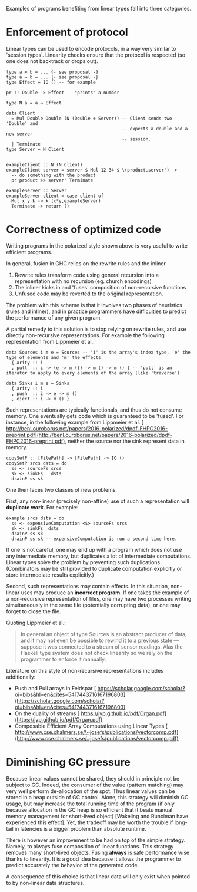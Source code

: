 
Examples of programs benefiting from linear types fall into three categories.


# Enforcement of protocol



Linear types can be used to encode protocols, in a way very similar to 'session types'. Linearity checks ensure that the protocol is respected (so one does not backtrack or drops out).


```
type a ⊗ b = ... {- see proposal -}
type a ⊸ b = ... {- see proposal -}
type Effect = IO () -- for example

pr :: Double -> Effect -- "prints" a number

type N a = a ⊸ Effect

data Client
  = Mul Double Double (N (Double ⊗ Server)) -- Client sends two 'Double' and
                                            -- expects a double and a new server
                                            -- session.
  | Terminate
type Server = N Client


exampleClient :: N (N Client)
exampleClient server = server $ Mul 12 34 $ \(product,server') ->
  -- do something with the product
  pr product >> server' Terminate

exampleServer :: Server
exampleServer client = case client of
  Mul x y k -> k (x*y,exampleServer)
  Terminate -> return ()
```

# Correctness of optimized code



Writing programs in the polarized style shown above is very useful to write efficient programs.



In general, fusion in GHC relies on the rewrite rules and the inliner.


1. Rewrite rules transform code using general recursion into a representation with no recursion (eg. church encodings)
1. The inliner kicks in and 'fuses' composition of non-recursive functions
1. Unfused code may be reverted to the original representation.


The problem with this scheme is that it involves two phases of heuristics (rules and inliner), and in practice programmers have difficulties to predict the performance of any given program.



A partial remedy to this solution is to stop relying on rewrite rules, and use directly non-recursive representations. For example the following representation from Lippmeier et al.:


```
data Sources i m e = Sources -- 'i' is the array's index type, 'e' the type of elements and 'm' the effects
  { arity :: i
  , pull  :: i -> (e -> m ()) -> m () -> m () } -- 'pull' is an iterator to apply to every elements of the array (like 'traverse')

data Sinks i m e = Sinks
  { arity :: i
  , push  :: i -> e -> m ()
  , eject :: i -> m () }
```


Such representations are typically functionals, and thus do not consume memory. One eventually gets code which is guaranteed to be 'fused'. For instance, in the following example from Lippmeier et al. [
http://benl.ouroborus.net/papers/2016-polarized/dpdf-FHPC2016-preprint.pdf](http://benl.ouroborus.net/papers/2016-polarized/dpdf-FHPC2016-preprint.pdf), neither the source nor the sink represent data in memory.


```
copySetP :: [FilePath] -> [FilePath] -> IO ()
copySetP srcs dsts = do
  ss <- sourceFs srcs
  sk <- sinkFs   dsts
  drainP ss sk
```


One then faces two classes of new problems.



First, any non-linear (precisely non-affine) use of such a representation will **duplicate work**. For example:


```
example srcs dsts = do
  ss <- expensiveComputation <$> sourceFs srcs
  sk <- sinkFs  dsts
  drainP ss sk
  drainP ss sk -- expensiveComputation is run a second time here.
```


If one is not careful, one may end up with a program which does not use any intermediate memory, but duplicates a lot of intermediate computations. Linear types solve the problem by preventing such duplications. (Combinators may be still provided to duplicate computation explicitly or store intermediate results explicitly.)



Second, such representations may contain effects. In this situation, non-linear uses may produce an **incorrect program**. If one takes the example of a non-recursive representation of files, one may have two processes writing simultaneously in the same file (potentially corrupting data), or one may forget to close the file.



Quoting Lippmeier et al.:


>
>
> In general an object of type Sources is an abstract producer of data, and it may not even be possible to rewind it to a previous state — suppose it was connected to a stream of sensor readings. Alas the Haskell type system does not check linearity so we rely on the programmer to enforce it manually.
>
>


Literature on this style of non-recursive representations includes additionally:


- Push and Pull arrays in Feldspar [
  https://scholar.google.com/scholar?oi=bibs&hl=en&cites=5417443716167196803](https://scholar.google.com/scholar?oi=bibs&hl=en&cites=5417443716167196803)
- On the duality of streams [
  https://jyp.github.io/pdf/Organ.pdf](https://jyp.github.io/pdf/Organ.pdf)
- Composable Efficient Array Computations using Linear Types [
  http://www.cse.chalmers.se/\~josefs/publications/vectorcomp.pdf](http://www.cse.chalmers.se/~josefs/publications/vectorcomp.pdf)

# Diminishing GC pressure



Because linear values cannot be shared, they should in principle not be subject to GC. Indeed, the consumer of the value (pattern matching) may very well perform de-allocation of the spot. Thus linear values can be stored in a heap outside of GC control. Alone, this strategy will diminish GC usage, but may increase the total running time of the program (if only because allocation in the GC heap is so efficient that it beats manual memory management for short-lived object) \[Wakeling and Runciman have experienced this effect\]. Yet, the tradeoff may be worth the trouble if long-tail in latencies is a bigger problem than absolute runtime.



There is however an improvement to be had on top of the simple strategy. Namely, to always fuse composition of linear functions. This strategy removes many short-lived objects. Fusing **always** is safe performance wise thanks to linearity. It is a good idea because it allows the programmer to predict accurately the behavior of the generated code.



A consequence of this choice is that linear data will only exist when pointed to by non-linear data structures.


